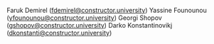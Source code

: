 Faruk Demirel (fdemirel@constructor.university) Yassine Founounou (yfounounou@constructor.university) Georgi Shopov (gshopov@constructor.university) Darko Konstantinovikj (dkonstanti@constructor.university)
